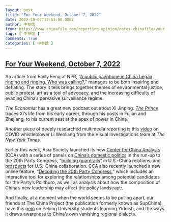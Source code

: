 ```yaml
---
layout: post
title: "For Your Weekend, October 7, 2022"
date: 2022-10-07T17:53:00.000Z
author: 中参馆
from: https://www.chinafile.com/reporting-opinion/notes-chinafile/your-weekend-october-7-2022
tags: [ 中参馆 ]
comments: True
categories: [ 中参馆 ]
---
```

<!--1665165180000-->
[For Your Weekend, October 7, 2022](https://www.chinafile.com/reporting-opinion/notes-chinafile/your-weekend-october-7-2022)
------

<div>
<div class="content">    <div class="field field-name-body field-type-text-with-summary field-label-hidden">      <p>An article from Emily Feng at NPR, “<a href="https://www.npr.org/sections/goatsandsoda/2022/10/03/1125911476/a-public-payphone-in-china-began-ringing-and-ringing-who-was-calling" target="_blank" rel="nofollow">A public payphone in China began ringing and ringing. Who was calling?</a>,” manages to be both inspiring and deflating. The story it tells brings together themes of environmental justice, public protest, art as a tool of advocacy, and the increasing difficulty of evading China’s pervasive surveillance regime.</p><p><em>The Economist</em> has a great new podcast out about Xi Jinping. <em><a href="https://www.economist.com/podcasts/2022/09/07/introducing-the-prince" target="_blank" rel="nofollow">The Prince</a></em> traces Xi’s life from his early career, through his posts in Fujian and Zhejiang, to his current seat at the apex of power in China.</p><p>Another piece of deeply researched multimedia reporting is this <a href="https://www.nytimes.com/2022/10/06/world/asia/covid-china-doctor-li-wenliang.html" target="_blank" rel="nofollow">video</a> on COVID whistleblower Li Wenliang from the Visual Investigations team at <em>The New York Times</em>.</p><p>Earlier this week, Asia Society launched its new <a href="https://asiasociety.org/policy-institute/center-china-analysis" target="_blank" rel="nofollow">Center for China Analysis</a> (CCA) with a series of panels on <a href="https://www.youtube.com/watch?v=i61LiycA0Yk" target="_blank" rel="nofollow">China’s domestic politics</a> in the run-up to the 20th Party Congress, “<a href="https://www.youtube.com/watch?v=DnE3WTdPLgg" target="_blank" rel="nofollow">building guardrails</a>” in U.S.-China relations, and <a href="https://www.youtube.com/watch?v=0yDX0KRkmqA" target="_blank" rel="nofollow">prospects</a> for U.S.-China collaboration. CCA also recently launched a new online feature, “<a href="https://asiasociety.org/policy-institute/decoding-chinas-20th-party-congress" target="_blank" rel="nofollow">Decoding the 20th Party Congress</a>,” which includes an interactive tool for exploring the relationships among potential candidates for the Party’s Politburo, as well as analysis about how the composition of China’s new leadership may affect the policy landscape.</p><p>And finally, at a moment when the world seems to be pulling apart, our friends at The China Project (the publication formerly known as SupChina), have this <a href="https://thechinaproject.com/2022/10/07/peking-universitys-first-yiddish-class/?utm_source=SupChina&utm_campaign=754d2ae5e0-EMAIL_CAMPAIGN_2022_10_07_08_47&utm_medium=email&utm_term=0_03c0779d50-754d2ae5e0-165928118" target="_blank" rel="nofollow">gem</a> on Peking University students learning Yiddish, and the ways it draws awareness to China’s own vanishing regional dialects.</p>  </div>  </div>
</div>
